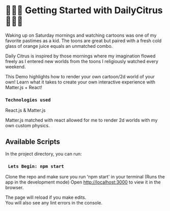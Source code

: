# 🍊🍊🍊 Getting Started with DailyCitrus🍊🍊🍊

Waking up on Saturday mornings and watching cartoons was one of my favorite pastimes as a kid. The toons are great but paired with a fresh cold glass of orange juice equals an unmatched combo.

Daily Citrus is inspired by those mornings where my imagination flowed freely as I entered new worlds from the toons I religiously watched every weekend.

This Demo highlights how to render your own cartoon/2d world of your own! Learn what it takes to create your own interactive experience with Matter.js + React!

### `Technologies used`

React.js & Matter.js

Matter.js matched with react allowed for me to render 2d worlds with my own custom physics.

## Available Scripts

In the project directory, you can run:

### ` Lets Begin: npm start`

Clone the repo and make sure you run 'npm start' in your terminal (Runs the app in the development mode)
Open [http://localhost:3000](http://localhost:3000) to view it in the browser.

The page will reload if you make edits.\
You will also see any lint errors in the console.
